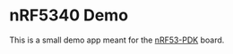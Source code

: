 # nRF5340 Demo

This is a small demo app meant for the [nRF53-PDK] board.

[nRF53-PDK]: https://www.nordicsemi.com/Software-and-tools/Development-Kits/nRF5340-PDK
